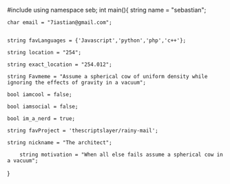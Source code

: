 #include<iostream>
using namespace seb;
int main(){
	string name = "sebastian";
	
	
	char email = "7iastian@gmail.com";
	
	
	string favLanguages = {'Javascript','python','php','c++'};
	
	string location = "254";
	
	string exact_location = "254.012";
	
	string Favmeme = "Assume a spherical cow of uniform density while ignoring the effects of gravity in a vacuum";
	
	bool iamcool = false;
	
	bool iamsocial = false;
	
	bool im_a_nerd = true;
	
	string favProject = 'thescriptslayer/rainy-mail';
	
	string nickname = "The architect";
	
		string motivation = "When all else fails assume a spherical cow in a vacuum";
	
}
